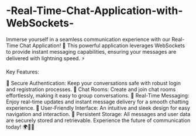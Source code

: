 # -Real-Time-Chat-Application-with-WebSockets-
Immerse yourself in a seamless communication experience with our Real-Time Chat Application! 💬 This powerful application leverages WebSockets to provide instant messaging capabilities, ensuring your messages are delivered with lightning speed. ⚡️

Key Features:

🔐 Secure Authentication: Keep your conversations safe with robust login and registration processes.
📂 Chat Rooms: Create and join chat rooms effortlessly, making it easy to group conversations.
📨 Real-Time Messaging: Enjoy real-time updates and instant message delivery for a smooth chatting experience.
🌟 User-Friendly Interface: An intuitive and sleek design for easy navigation and interaction.
💾 Persistent Storage: All messages and user data are securely stored and retrievable.
Experience the future of communication today! 🌍👥💬
